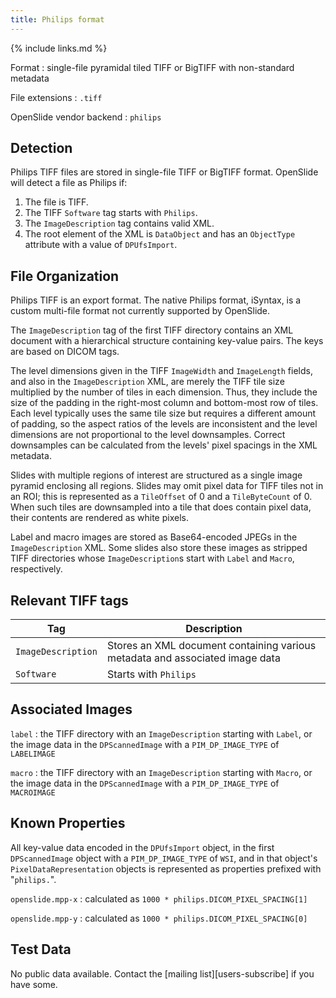 ```yaml
---
title: Philips format
---
```


{% include links.md %}

Format
: single-file pyramidal tiled TIFF or BigTIFF with non-standard metadata

File extensions
: `.tiff`

OpenSlide vendor backend
: `philips`


## Detection

Philips TIFF files are stored in single-file TIFF or BigTIFF format.
OpenSlide will detect a file as Philips if:

 1. The file is TIFF.
 2. The TIFF `Software` tag starts with `Philips`.
 3. The `ImageDescription` tag contains valid XML.
 4. The root element of the XML is `DataObject` and has an `ObjectType` attribute with a value of `DPUfsImport`.


## File Organization

Philips TIFF is an export format.  The native Philips format, iSyntax,
is a custom multi-file format not currently supported by OpenSlide.

The `ImageDescription` tag of the first TIFF directory contains an XML
document with a hierarchical structure containing key-value pairs.
The keys are based on DICOM tags.

The level dimensions given in the TIFF `ImageWidth` and `ImageLength`
fields, and also in the `ImageDescription` XML, are merely the TIFF tile
size multiplied by the number of tiles in each dimension.  Thus, they
include the size of the padding in the right-most column and bottom-most row
of tiles.  Each level typically uses the same tile size but requires a
different amount of padding, so the aspect ratios of the levels are
inconsistent and the level dimensions are not proportional to the level
downsamples.  Correct downsamples can be calculated from the levels'
pixel spacings in the XML metadata.

Slides with multiple regions of interest are structured as a single image
pyramid enclosing all regions.  Slides may omit pixel data for TIFF tiles
not in an ROI; this is represented as a `TileOffset` of 0 and a
`TileByteCount` of 0.  When such tiles are downsampled into a tile that
does contain pixel data, their contents are rendered as white pixels.

Label and macro images are stored as Base64-encoded JPEGs in the
`ImageDescription` XML.  Some slides also store these images as stripped
TIFF directories whose `ImageDescription`s start with `Label` and `Macro`,
respectively.


## Relevant TIFF tags

Tag                 | Description                    |
--------------------|--------------------------------|
`ImageDescription`  |Stores an XML document containing various metadata and associated image data|
`Software`          |Starts with `Philips`           |


## Associated Images

`label`
: the TIFF directory with an `ImageDescription` starting with `Label`, or
the image data in the `DPScannedImage` with a `PIM_DP_IMAGE_TYPE` of
`LABELIMAGE`

`macro`
: the TIFF directory with an `ImageDescription` starting with `Macro`, or
the image data in the `DPScannedImage` with a `PIM_DP_IMAGE_TYPE` of
`MACROIMAGE`


## Known Properties

All key-value data encoded in the `DPUfsImport` object, in the first
`DPScannedImage` object with a `PIM_DP_IMAGE_TYPE` of `WSI`, and in that
object's `PixelDataRepresentation` objects is represented as properties
prefixed with "`philips.`".

`openslide.mpp-x`
: calculated as `1000 * philips.DICOM_PIXEL_SPACING[1]`

`openslide.mpp-y`
: calculated as `1000 * philips.DICOM_PIXEL_SPACING[0]`


## Test Data

No public data available.  Contact the [mailing list][users-subscribe] if
you have some.
